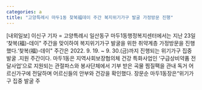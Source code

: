 ```yaml
---
categories: a
title: "고양특례시 마두1동 찾복福데이 주간 복지위기가구 발굴 가정방문 진행"
---
```

[내외일보] 이신구 기자 = 고양특례시 일산동구 마두1동행정복지센터에서는 지난 23일 ‘찾복(福)-데이" 주간을 맞이하여 복지위기가구 발굴을 위한 취약계층 가정방문을 진행했다.‘찾복(福)-데이" 주간은 2022. 9. 19. ~ 9. 30.(금)까지 진행되는 위기가구 집중 발굴 ․지원 주간이다. 마두1동은 지역사회보장협의체 건강 특화사업인 ‘구급상비약품 전달사업’으로 지원되는 관절파스와 봉사단체에서 기부 받은 곡물 찜질팩을 관내 독거 어르신가구에 전달하며 어르신들의 안부와 건강을 확인했다. 장문순 마두1동장은“위기가구 집중 발굴 주